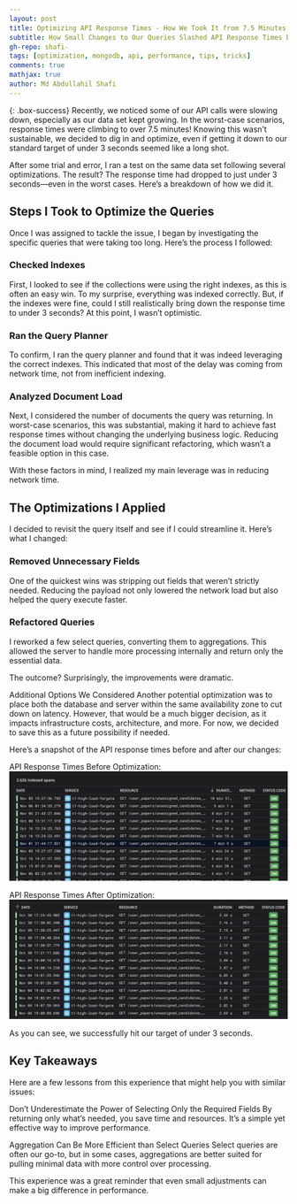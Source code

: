 ```yaml
---
layout: post
title: Optimizing API Response Times - How We Took It from 7.5 Minutes to Under 3 Seconds
subtitle: How Small Changes to Our Queries Slashed API Response Times by Over 99%
gh-repo: shafi-
tags: [optimization, mongodb, api, performance, tips, tricks]
comments: true
mathjax: true
author: Md Abdullahil Shafi
---
```


{: .box-success} Recently, we noticed some of our API calls were slowing down, especially as our data set kept growing. In the worst-case scenarios, response times were climbing to over 7.5 minutes! Knowing this wasn’t sustainable, we decided to dig in and optimize, even if getting it down to our standard target of under 3 seconds seemed like a long shot.

After some trial and error, I ran a test on the same data set following several optimizations. The result? The response time had dropped to just under 3 seconds—even in the worst cases. Here’s a breakdown of how we did it.

## Steps I Took to Optimize the Queries
Once I was assigned to tackle the issue, I began by investigating the specific queries that were taking too long. Here’s the process I followed:

### Checked Indexes
First, I looked to see if the collections were using the right indexes, as this is often an easy win. To my surprise, everything was indexed correctly. But, if the indexes were fine, could I still realistically bring down the response time to under 3 seconds? At this point, I wasn’t optimistic.

### Ran the Query Planner
To confirm, I ran the query planner and found that it was indeed leveraging the correct indexes. This indicated that most of the delay was coming from network time, not from inefficient indexing.

### Analyzed Document Load
Next, I considered the number of documents the query was returning. In worst-case scenarios, this was substantial, making it hard to achieve fast response times without changing the underlying business logic. Reducing the document load would require significant refactoring, which wasn’t a feasible option in this case.

With these factors in mind, I realized my main leverage was in reducing network time.

## The Optimizations I Applied
I decided to revisit the query itself and see if I could streamline it. Here’s what I changed:

### Removed Unnecessary Fields
One of the quickest wins was stripping out fields that weren’t strictly needed. Reducing the payload not only lowered the network load but also helped the query execute faster.

### Refactored Queries
I reworked a few select queries, converting them to aggregations. This allowed the server to handle more processing internally and return only the essential data.

The outcome? Surprisingly, the improvements were dramatic.

Additional Options We Considered
Another potential optimization was to place both the database and server within the same availability zone to cut down on latency. However, that would be a much bigger decision, as it impacts infrastructure costs, architecture, and more. For now, we decided to save this as a future possibility if needed.

Here’s a snapshot of the API response times before and after our changes:

API Response Times Before Optimization:
![api-response-time-before](/assets/img/before-optimization.png)

API Response Times After Optimization:
![api-response-time-after](/assets/img/after-optimization.png)

As you can see, we successfully hit our target of under 3 seconds.

## Key Takeaways
Here are a few lessons from this experience that might help you with similar issues:

Don’t Underestimate the Power of Selecting Only the Required Fields
By returning only what’s needed, you save time and resources. It’s a simple yet effective way to improve performance.

Aggregation Can Be More Efficient than Select Queries
Select queries are often our go-to, but in some cases, aggregations are better suited for pulling minimal data with more control over processing.

This experience was a great reminder that even small adjustments can make a big difference in performance.
